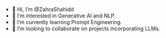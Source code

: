 - 👋 Hi, I’m @ZahraShahidd
- 👀 I’m interested in Generative AI and NLP.
- 🌱 I’m currently learning Prompt Engineering.
- 💞️ I’m looking to collaborate on projects incorporating LLMs.

<!---
ZahraShahidd/ZahraShahidd is a ✨ special ✨ repository because its `README.md` (this file) appears on your GitHub profile.
You can click the Preview link to take a look at your changes.
--->
